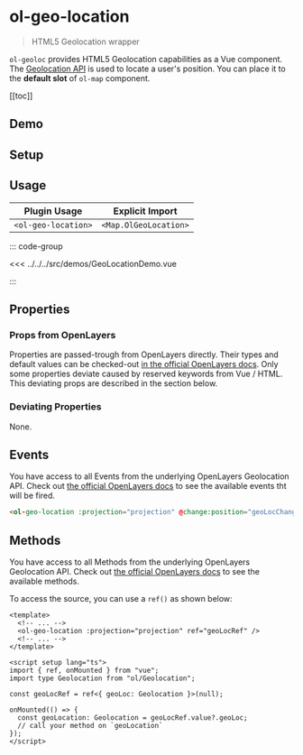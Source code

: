 # ol-geo-location

> HTML5 Geolocation wrapper

`ol-geoloc` provides HTML5 Geolocation capabilities as a Vue component.
The [Geolocation API](https://www.w3.org/TR/geolocation-API/) is used to locate
a user's position. You can place it to the **default slot** of `ol-map` component.

[[toc]]

## Demo

<script setup lang="ts">
import GeoLocationDemo from "@demos/GeoLocationDemo.vue"
</script>

<ClientOnly>
<GeoLocationDemo />
</ClientOnly>

## Setup

<!--@include: ../map.plugin.md-->

## Usage

| Plugin Usage        |    Explicit Import    |
| ------------------- | :-------------------: |
| `<ol-geo-location>` | `<Map.OlGeoLocation>` |

::: code-group

<<< ../../../src/demos/GeoLocationDemo.vue

:::

## Properties

### Props from OpenLayers

Properties are passed-trough from OpenLayers directly.
Their types and default values can be checked-out [in the official OpenLayers docs](https://openlayers.org/en/latest/apidoc/module-ol_Geolocation-Geolocation.html).
Only some properties deviate caused by reserved keywords from Vue / HTML.
This deviating props are described in the section below.

### Deviating Properties

None.

## Events

You have access to all Events from the underlying OpenLayers Geolocation API.
Check out [the official OpenLayers docs](https://openlayers.org/en/latest/apidoc/module-ol_Geolocation-Geolocation.html) to see the available events tht will be fired.

```html
<ol-geo-location :projection="projection" @change:position="geoLocChange" />
```

## Methods

You have access to all Methods from the underlying OpenLayers Geolocation API.
Check out [the official OpenLayers docs](https://openlayers.org/en/latest/apidoc/module-ol_Geolocation-Geolocation.html) to see the available methods.

To access the source, you can use a `ref()` as shown below:

```vue
<template>
  <!-- ... -->
  <ol-geo-location :projection="projection" ref="geoLocRef" />
  <!-- ... -->
</template>

<script setup lang="ts">
import { ref, onMounted } from "vue";
import type Geolocation from "ol/Geolocation";

const geoLocRef = ref<{ geoLoc: Geolocation }>(null);

onMounted(() => {
  const geoLocation: Geolocation = geoLocRef.value?.geoLoc;
  // call your method on `geoLocation`
});
</script>
```
